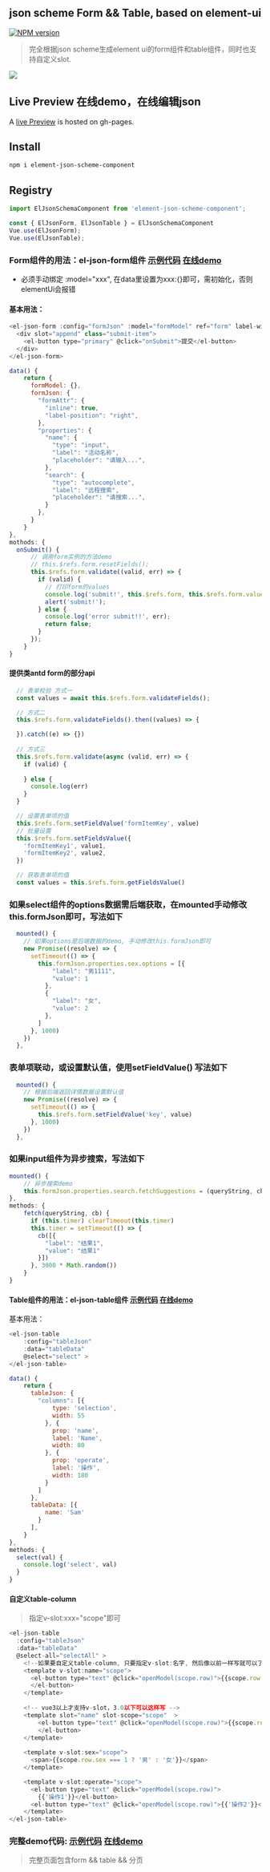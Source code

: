 ## json scheme Form && Table, based on element-ui

[![NPM version](https://img.shields.io/badge/npm-v1.0.7-brightgreen)](https://www.npmjs.com/package/element-json-scheme-component)

> 完全根据json scheme生成element ui的form组件和table组件，同时也支持自定义slot.

![](https://github.com/xiaofengz/element-json-schema-form/blob/master/gif/form11.gif)
## Live Preview 在线demo，在线编辑json
A [live Preview](https://xiaofengz.github.io/element-json-scheme-form/) is hosted on gh-pages.

## Install

```bash
npm i element-json-scheme-component
```

## Registry

```javascript
import ElJsonSchemaComponent from 'element-json-scheme-component';

const { ElJsonForm, ElJsonTable } = ElJsonSchemaComponent
Vue.use(ElJsonForm);
Vue.use(ElJsonTable);
```

### Form组件的用法：el-json-form组件   [示例代码](https://github.com/xiaofengz/element-json-scheme-component/blob/master/src/examples/form_default.vue)  [在线demo](https://xiaofengz.github.io/element-json-scheme-component/#/form-default)
- 必须手动绑定 :model="xxx", 在data里设置为xxx:{}即可，需初始化，否则elementUi会报错

#### 基本用法：
```javascript
<el-json-form :config="formJson" :model="formModel" ref="form" label-width="80px">
  <div slot="append" class="submit-item">
    <el-button type="primary" @click="onSubmit">提交</el-button>
  </div>
</el-json-form>

data() {
    return {
      formModel: {},
      formJson: {
        "formAttr": {
          "inline": true,
          "label-position": "right",
        },
        "properties": {
          "name": {
            "type": "input",
            "label": "活动名称",
            "placeholder": "请输入...",
          },
          "search": {
            "type": "autocomplete",
            "label": "远程搜索",
            "placeholder": "请搜索...",
          }
        },
      }
    }
},
mothods: {
  onSubmit() {
      // 调用form实例的方法demo
      // this.$refs.form.resetFields();
      this.$refs.form.validate((valid, err) => {
        if (valid) {
          // 打印form的values
          console.log('submit!', this.$refs.form, this.$refs.form.values);
          alert('submit!');
        } else {
          console.log('error submit!!', err);
          return false;
        }
      });
    }
}
```

#### 提供类antd form的部分api
```javascript 
  // 表单校验 方式一
  const values = await this.$refs.form.validateFields();

  // 方式二
  this.$refs.form.validateFields().then((values) => {

  }).catch((e) => {})
  
  // 方式三
  this.$refs.form.validate(async (valid, err) => {
    if (valid) {
    
    } else {
      console.log(err)
    }
  }
```

```javascript
  // 设置表单项的值
  this.$refs.form.setFieldValue('formItemKey', value)
  // 批量设置
  this.$refs.form.setFieldsValue({
    'formItemKey1', value1,
    'formItemKey2', value2,
  })
```

```javascript
  // 获取表单项的值
  const values = this.$refs.form.getFieldsValue()
```

### 如果select组件的options数据需后端获取，在mounted手动修改this.formJson即可，写法如下
```javascript
  mounted() {
    // 如果options是后端数据的demo, 手动修改this.formJson即可
    new Promise((resolve) => {
      setTimeout(() => {
        this.formJson.properties.sex.options = [{
            "label": "男1111",
            "value": 1
          },
          {
            "label": "女",
            "value": 2
          },
        ]
      }, 1000)
    })
  },
```

### 表单项联动，或设置默认值，使用setFieldValue() 写法如下
```javascript
  mounted() {
    // 根据后端返回详情数据设置默认值
    new Promise((resolve) => {
      setTimeout(() => {
        this.$refs.form.setFieldValue('key', value)
      }, 1000)
    })
  },
```

### 如果input组件为异步搜索，写法如下
```javascript
mounted() {
    // 异步搜索demo
    this.formJson.properties.search.fetchSuggestions = (queryString, cb) => this.fetch(queryString, cb)
},
methods: {
    fetch(queryString, cb) {
      if (this.timer) clearTimeout(this.timer)
      this.timer = setTimeout(() => {
        cb([{
          "label": "结果1",
          "value": "结果1"
        }])
      }, 3000 * Math.random())
    }
}
```


#### Table组件的用法：el-json-table组件 [示例代码](https://github.com/xiaofengz/element-json-scheme-component/blob/master/src/examples/table_default.vue)  [在线demo](https://xiaofengz.github.io/element-json-scheme-component/#/table-default)

基本用法：

```javascript
<el-json-table 
    :config="tableJson" 
    :data="tableData" 
    @select="select" >
</el-json-table>

data() {
    return {
      tableJson: {
        "columns": [{
            type: 'selection',
            width: 55
          }, {
            prop: 'name',
            label: 'Name',
            width: 80
          }, {
            prop: 'operate',
            label: '操作',
            width: 180
          }
        ]
      },
      tableData: [{
          name: 'Sam'
        }
      ],
    }
},
methods: {
  select(val) {
    console.log('select', val)
  }
}
```

#### 自定义table-column
> 指定v-slot:xxx="scope"即可

```javascript
<el-json-table 
  :config="tableJson" 
  :data="tableData" 
  @select-all="selectAll" >
    <!--如果要自定义table-column, 只要指定v-slot:名字, 然后像以前一样写就可以了-->
    <template v-slot:name="scope">
      <el-button type="text" @click="openModel(scope.row)">{{scope.row.name + '自定义row'}}
      </el-button>
    </template>
    
    <!-- vue3以上才支持v-slot，3.0以下可以这样写 -->
    <template slot="name" slot-scope="scope"  >
        <el-button type="text" @click="openModel(scope.row)">{{scope.row.name + '自定义row'}}
        </el-button>
    </template>
    
    <template v-slot:sex="scope">
      <span>{{scope.row.sex === 1 ? '男' : '女'}}</span>
    </template>

    <template v-slot:operate="scope">
      <el-button type="text" @click="openModel(scope.row)">
        {{'操作1'}}</el-button>
      <el-button type="text" @click="openModel(scope.row)">{{'操作2'}}</el-button>
    </template>
</el-json-table>
```

### 完整demo代码: [示例代码](https://github.com/xiaofengz/element-json-scheme-component/blob/master/src/examples/complete_demo.vue)  [在线demo](https://xiaofengz.github.io/element-json-scheme-component/#/table-default)

> 完整页面包含form && table && 分页
